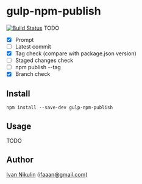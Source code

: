 # gulp-npm-publish
[![Build Status](https://api.travis-ci.org/inikulin/gulp-npm-publish.svg)](https://travis-ci.org/inikulin/gulp-npm-publish)
TODO

 - [x] Prompt
 - [ ] Latest commit
 - [x] Tag check (compare with package.json version)
 - [ ] Staged changes check
 - [ ] npm publish --tag
 - [x] Branch check

## Install
```
npm install --save-dev gulp-npm-publish
```

## Usage
TODO

## Author
[Ivan Nikulin](https://github.com/inikulin) (ifaaan@gmail.com)
